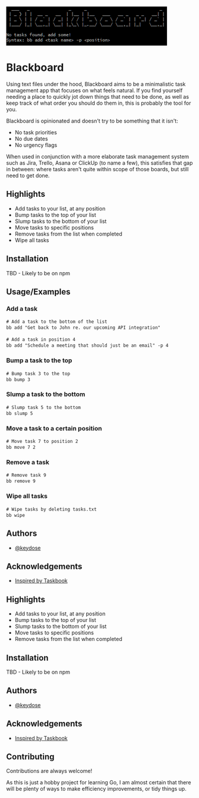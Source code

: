 ![Blackboard Header Image](assets/github_banner.png)

# Blackboard

Using text files under the hood, Blackboard aims to be a minimalistic task management app that focuses on what feels natural.
If you find yourself needing a place to quickly jot down things that need to be done, as well as keep track of what order you should do them in, this is probably the tool for you.

Blackboard is opinionated and doesn't try to be something that it isn't:
- No task priorities
- No due dates
- No urgency flags

When used in conjunction with a more elaborate task management system such as Jira, Trello, Asana or ClickUp (to name a few), this satisfies that gap in between: where tasks aren't quite within scope of those boards, but still need to get done.

## Highlights

- Add tasks to your list, at any position
- Bump tasks to the top of your list
- Slump tasks to the bottom of your list
- Move tasks to specific positions
- Remove tasks from the list when completed
- Wipe all tasks

## Installation

TBD - Likely to be on npm

## Usage/Examples

### Add a task

```
# Add a task to the bottom of the list
bb add "Get back to John re. our upcoming API integration"

# Add a task in position 4
bb add "Schedule a meeting that should just be an email" -p 4
```

### Bump a task to the top

```
# Bump task 3 to the top
bb bump 3
```

### Slump a task to the bottom

```
# Slump task 5 to the bottom
bb slump 5
```

### Move a task to a certain position

```
# Move task 7 to position 2
bb move 7 2
```

### Remove a task

```
# Remove task 9
bb remove 9
```

### Wipe all tasks

```
# Wipe tasks by deleting tasks.txt
bb wipe
```

## Authors

- [@keydose](https://www.github.com/keydose)

## Acknowledgements

- [Inspired by Taskbook](https://github.com/klaussinani/taskbook)

## Highlights

- Add tasks to your list, at any position
- Bump tasks to the top of your list
- Slump tasks to the bottom of your list
- Move tasks to specific positions
- Remove tasks from the list when completed

## Installation

TBD - Likely to be on npm
  
## Authors

- [@keydose](https://www.github.com/keydose)


## Acknowledgements

 - [Inspired by Taskbook](https://github.com/klaussinani/taskbook)

## Contributing

Contributions are always welcome!

As this is just a hobby project for learning Go, I am almost certain that there will be plenty of ways to make efficiency improvements, or tidy things up. 

